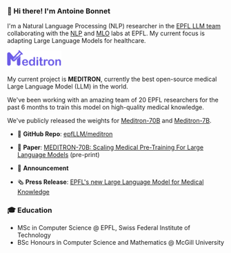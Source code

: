 ### 👋 Hi there! I'm Antoine Bonnet

I'm a Natural Language Processing (NLP) researcher in the [EPFL LLM team](https://huggingface.co/epfl-llm) collaborating with the [NLP](https://nlp.epfl.ch) and [MLO](https://www.epfl.ch/labs/mlo/) labs at EPFL. My current focus is adapting Large Language Models for healthcare. 


<img src="meditron.png" width="25%">

My current project is **MEDITRON**, currently the best open-source medical Large Language Model (LLM) in the world. 

We've been working with an amazing team of 20 EPFL researchers for the past 6 months to train this model on high-quality medical knowledge. 

We've publicly released the weights for [Meditron-70B](https://huggingface.co/epfl-llm/meditron-70b) and [Meditron-7B](https://huggingface.co/epfl-llm/meditron-7b).

- 🦾 **GitHub Repo**: [epfLLM/meditron](https://github.com/epfLLM/meditron)

- 📖 **Paper**: [MEDITRON-70B: Scaling Medical Pre-Training For Large Language Models](https://arxiv.org/abs/2311.16079) (pre-print)

- 📢 **Announcement** [](https://www.linkedin.com/feed/update/urn:li:activity:7135408165017243648/)

- 🗞️ **Press Release**: [EPFL's new Large Language Model for Medical Knowledge](https://actu.epfl.ch/news/epfl-s-new-large-language-model-for-medical-knowle/)

### 🎓 Education

- MSc in Computer Science \@ EPFL, Swiss Federal Institute of Technology
- BSc Honours in Computer Science and Mathematics \@ McGill University 
